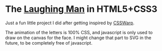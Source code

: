 The [Laughing Man](http://en.wikipedia.org/wiki/Laughing_Man_%28Ghost_in_the_Shell%29) in HTML5+CSS3
==============================

Just a fun little project I did after getting inspired
by [CSSWarp](http://csswarp.eleqtriq.com/).

The animation of the letters is 100% CSS, and javascript is only
used to draw on the canvas for the face. I might change that
part to SVG in the future, to be completely free of javascript.


